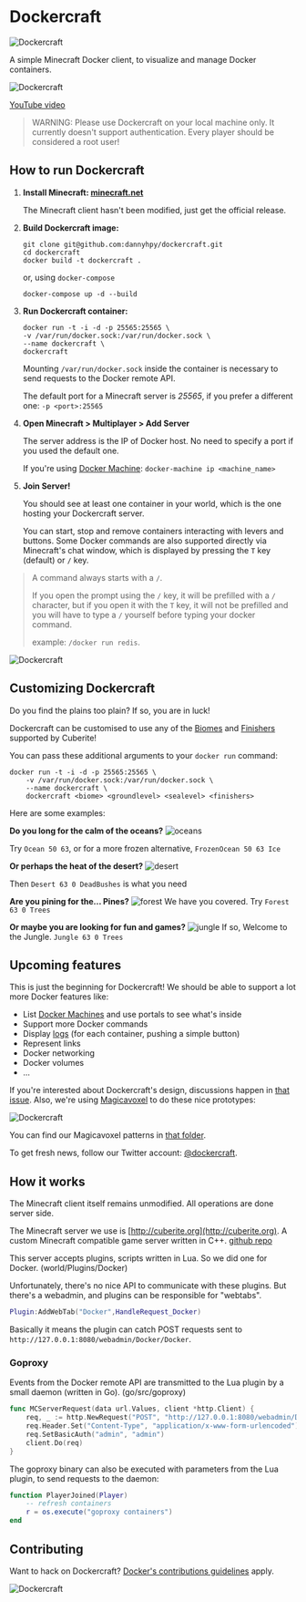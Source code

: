 # Dockercraft

![Dockercraft](https://github.com/docker/dockercraft/raw/master/docs/img/logo.png?raw=true)

A simple Minecraft Docker client, to visualize and manage Docker containers.

![Dockercraft](https://github.com/docker/dockercraft/raw/master/docs/img/dockercraft.gif?raw=true)

[YouTube video](http://www.youtube.com/watch?v=eZDlJgJf55o)

> WARNING: Please use Dockercraft on your local machine only.
> It currently doesn't support authentication.
> Every player should be considered a root user! 

## How to run Dockercraft

1. **Install Minecraft: [minecraft.net](https://minecraft.net)**

	The Minecraft client hasn't been modified, just get the official release.

2. **Build Dockercraft image:**

	```
	git clone git@github.com:dannyhpy/dockercraft.git
	cd dockercraft
	docker build -t dockercraft .
	```
	or, using `docker-compose`
	```
	docker-compose up -d --build
	```
3. **Run Dockercraft container:**

	```
	docker run -t -i -d -p 25565:25565 \
	-v /var/run/docker.sock:/var/run/docker.sock \
	--name dockercraft \
	dockercraft
	```

	Mounting `/var/run/docker.sock` inside the container is necessary to send requests to the Docker remote API.

	The default port for a Minecraft server is *25565*, if you prefer a different one: `-p <port>:25565`

4. **Open Minecraft > Multiplayer > Add Server**

	The server address is the IP of Docker host. No need to specify a port if you used the default one.

	If you're using [Docker Machine](https://docs.docker.com/machine/install-machine/): `docker-machine ip <machine_name>`

5. **Join Server!**

	You should see at least one container in your world, which is the one hosting your Dockercraft server.

	You can start, stop and remove containers interacting with levers and buttons. Some Docker commands are also supported directly via Minecraft's chat window, which is displayed by pressing the `T` key (default) or `/` key.
	
> A command always starts with a `/`.
> 
> If you open the prompt using the `/` key, it will be prefilled with a `/` character, but if you open it with the `T` key, it will not be prefilled and you will have to type a `/` yourself before typing your docker command.
> 
> example: `/docker run redis`.

![Dockercraft](https://github.com/docker/dockercraft/raw/master/docs/img/landscape.png?raw=true)

## Customizing Dockercraft

Do you find the plains too plain?
If so, you are in luck!

Dockercraft can be customised to use any of the [Biomes](https://github.com/cuberite/cuberite/blob/7f8a4eb7264a12ca2035b4e4d412485e01f309d4/src/BiomeDef.cpp#L17) and [Finishers](https://github.com/cuberite/cuberite/blob/7f8a4eb7264a12ca2035b4e4d412485e01f309d4/src/Generating/ComposableGenerator.cpp#L299) supported by Cuberite!

You can pass these additional arguments to your `docker run` command:
```
docker run -t -i -d -p 25565:25565 \
    -v /var/run/docker.sock:/var/run/docker.sock \
    --name dockercraft \
    dockercraft <biome> <groundlevel> <sealevel> <finishers>
```

Here are some examples:

**Do you long for the calm of the oceans?**
![oceans](https://github.com/docker/dockercraft/raw/master/docs/img/ocean.png?raw=true)

Try `Ocean 50 63`, or for a more frozen alternative, `FrozenOcean 50 63 Ice`

**Or perhaps the heat of the desert?**
![desert](https://github.com/docker/dockercraft/raw/master/docs/img/desert.png?raw=true)

Then `Desert 63 0 DeadBushes` is what you need

**Are you pining for the... Pines?**
![forest](https://github.com/docker/dockercraft/raw/master/docs/img/forest.png?raw=true)
We have you covered. Try `Forest 63 0 Trees`

**Or maybe you are looking for fun and games?**
![jungle](https://github.com/docker/dockercraft/raw/master/docs/img/jungle.png?raw=true)
If so, Welcome to the Jungle. `Jungle 63 0 Trees`

## Upcoming features

This is just the beginning for Dockercraft! We should be able to support a lot more Docker features like:

- List [Docker Machines](https://docs.docker.com/machine/) and use portals to see what's inside
- Support more Docker commands
- Display [logs](https://docs.docker.com/v1.8/reference/commandline/logs/) (for each container, pushing a simple button)
- Represent links
- Docker networking
- Docker volumes
- ...

If you're interested about Dockercraft's design, discussions happen in [that issue](https://github.com/docker/dockercraft/issues/19).
Also, we're using [Magicavoxel](https://ephtracy.github.io/) to do these nice prototypes:

![Dockercraft](https://github.com/docker/dockercraft/raw/master/docs/img/voxelproto.jpg?raw=true)

You can find our Magicavoxel patterns in [that folder](![Dockercraft](https://github.com/docker/dockercraft/tree/master/docs/magicavoxel)).

To get fresh news, follow our Twitter account: [@dockercraft](https://twitter.com/dockercraft).

## How it works

The Minecraft client itself remains unmodified. All operations are done server side.

The Minecraft server we use is [http://cuberite.org](http://cuberite.org). A custom Minecraft compatible game server written in C++. [github repo](https://github.com/cuberite/cuberite)

This server accepts plugins, scripts written in Lua. So we did one for Docker. (world/Plugins/Docker)

Unfortunately, there's no nice API to communicate with these plugins. But there's a webadmin, and plugins can be responsible for "webtabs".

```lua
Plugin:AddWebTab("Docker",HandleRequest_Docker)
```

Basically it means the plugin can catch POST requests sent to `http://127.0.0.1:8080/webadmin/Docker/Docker`.

### Goproxy

Events from the Docker remote API are transmitted to the Lua plugin by a small daemon (written in Go). (go/src/goproxy)

```go
func MCServerRequest(data url.Values, client *http.Client) {
	req, _ := http.NewRequest("POST", "http://127.0.0.1:8080/webadmin/Docker/Docker", strings.NewReader(data.Encode()))
	req.Header.Set("Content-Type", "application/x-www-form-urlencoded")
	req.SetBasicAuth("admin", "admin")
	client.Do(req)
}
```

The goproxy binary can also be executed with parameters from the Lua plugin, to send requests to the daemon:

```lua
function PlayerJoined(Player)
	-- refresh containers
	r = os.execute("goproxy containers")
end
```
## Contributing

Want to hack on Dockercraft? [Docker's contributions guidelines](https://github.com/docker/docker/blob/master/CONTRIBUTING.md) apply.

![Dockercraft](https://github.com/docker/dockercraft/raw/master/docs/img/contribute.png?raw=true)
